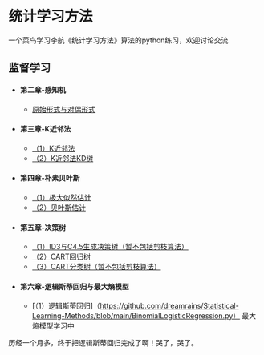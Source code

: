 # 统计学习方法
一个菜鸟学习李航《统计学习方法》算法的python练习，欢迎讨论交流

## 监督学习
- #### 第二章-感知机 
  - [原始形式与对偶形式](https://github.com/dreamrains/Statistical-Learning-Methods/blob/main/perceptron.py)  
- #### 第三章-K近邻法
  - [（1）K近邻法](https://github.com/dreamrains/Statistical-Learning-Methods/blob/main/knn.py)  
  - [（2）K近邻法KD树](https://github.com/dreamrains/Statistical-Learning-Methods/blob/main/kdtree.py)  
- #### 第四章-朴素贝叶斯
  - [（1）极大似然估计](https://github.com/dreamrains/Statistical-Learning-Methods/blob/main/NaiveBayesMLE.py)  
  - [（2）贝叶斯估计](https://github.com/dreamrains/Statistical-Learning-Methods/blob/main/NaiveBayesMAP.py)  
- #### 第五章-决策树
  - [（1）ID3与C4.5生成决策树（暂不包括剪枝算法）](https://github.com/dreamrains/Statistical-Learning-Methods/blob/main/decisiontree.py)   
  - [（2）CART回归树](https://github.com/dreamrains/Statistical-Learning-Methods/blob/main/RegressionCART.py)  
  - [（3）CART分类树（暂不包括剪枝算法）](https://github.com/dreamrains/Statistical-Learning-Methods/blob/main/ClassificationCART.py)  
- #### 第六章-逻辑斯蒂回归与最大熵模型  
  - [（1）逻辑斯蒂回归]（https://github.com/dreamrains/Statistical-Learning-Methods/blob/main/BinomialLogisticRegression.py）
最大熵模型学习中  
  
历经一个月多，终于把逻辑斯蒂回归完成了啊！哭了，哭了。

